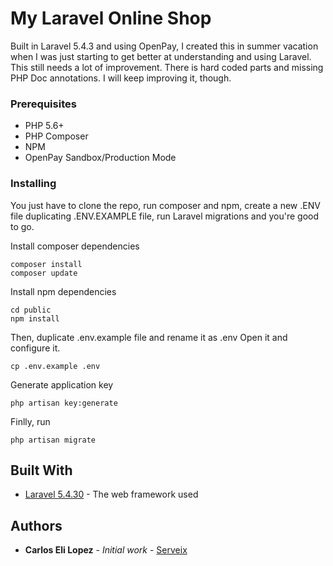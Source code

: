 # My Laravel Online Shop

Built in Laravel 5.4.3 and using OpenPay, I created this in summer vacation when I was just starting to get better at understanding and using Laravel. This still needs a lot of improvement. There is hard coded parts and missing PHP Doc annotations. I will keep improving it, though.

### Prerequisites
- PHP 5.6+
- PHP Composer
- NPM 
- OpenPay Sandbox/Production Mode

### Installing

You just have to clone the repo, run composer and npm, create a new .ENV file duplicating .ENV.EXAMPLE file, run Laravel migrations and you're good to go. 

Install composer dependencies
```
composer install
composer update
```

Install npm dependencies
```
cd public
npm install
```


Then, duplicate .env.example file and rename it as .env 
Open it and configure it.
```
cp .env.example .env
```

Generate application key
```
php artisan key:generate
```

Finlly, run 
```
php artisan migrate
```

## Built With

* [Laravel 5.4.30](https://laravel.com/docs/5.4) - The web framework used

## Authors

* **Carlos Eli Lopez** - *Initial work* - [Serveix](https://github.com/Serveix)
